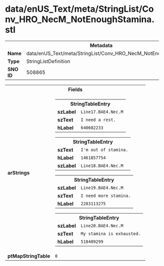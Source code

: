 <h1>data/enUS_Text/meta/StringList/Conv_HRO_NecM_NotEnoughStamina.stl</h1><table><tr><th colspan="100%">Metadata</th></tr><tr><td><b>Name</b></td><td>data/enUS_Text/meta/StringList/Conv_HRO_NecM_NotEnoughStamina.stl</td></tr><tr><td><b>Type</b></td><td>StringListDefinition</td></tr><tr><td><b>SNO ID</b></td><td>508865</td></tr></table>

<table><tr><th colspan="100%">Fields</th></tr><tr><td><b>arStrings</b></td><td><table><tr><th colspan="100%">StringTableEntry</th></tr><tr><td><b>szLabel</b></td><td><code>Line17.BAE4.Nec.M</code></td></tr><tr><td><b>szText</b></td><td><code>I need a rest.</code></td></tr><tr><td><b>hLabel</b></td><td><code>640602233</code></td></tr></table>


<table><tr><th colspan="100%">StringTableEntry</th></tr><tr><td><b>szText</b></td><td><code>I'm out of stamina.</code></td></tr><tr><td><b>hLabel</b></td><td><code>1461857754</code></td></tr><tr><td><b>szLabel</b></td><td><code>Line18.BAE4.Nec.M</code></td></tr></table>


<table><tr><th colspan="100%">StringTableEntry</th></tr><tr><td><b>szLabel</b></td><td><code>Line19.BAE4.Nec.M</code></td></tr><tr><td><b>szText</b></td><td><code>I need more stamina.</code></td></tr><tr><td><b>hLabel</b></td><td><code>2283113275</code></td></tr></table>


<table><tr><th colspan="100%">StringTableEntry</th></tr><tr><td><b>szLabel</b></td><td><code>Line20.BAE4.Nec.M</code></td></tr><tr><td><b>szText</b></td><td><code>My stamina is exhausted.</code></td></tr><tr><td><b>hLabel</b></td><td><code>518409299</code></td></tr></table>


</td></tr><tr><td><b>ptMapStringTable</b></td><td><code>0</code></td></tr></table>

